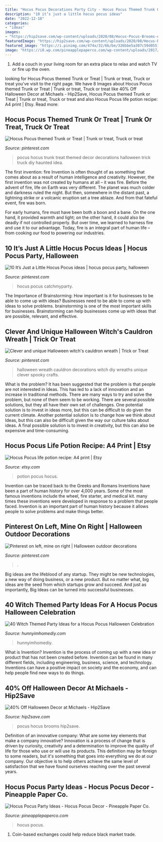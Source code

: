 ```yaml
---
title: "Hocus Pocus Decorations Party City - Hocus Pocus Themed Trunk Or Treat"
description: "10 it’s just a little hocus pocus ideas"
date: "2022-12-18"
categories:
- "ideas"
images:
- "https://hip2save.com/wp-content/uploads/2020/08/Hocus-Pocus-Brooms-e1598401261458.jpg?resize=1024%2C801&amp;strip=all"
featuredImage: "https://hip2save.com/wp-content/uploads/2020/08/Hocus-Pocus-Brooms-e1598401261458.jpg?resize=1024%2C801&amp;strip=all"
featured_image: "https://i.pinimg.com/474x/32/6b/be/326bbe5a307c59d0551e1c4a4bc994ea--little-pumpkin-pumpkins.jpg"
image: "https://i0.wp.com/pineapplepaperco.com/wp-content/uploads/2017/10/hocus-pocus-party-ideas-6.jpg?ssl=1"
---
```



1. Add a couch in your living room for an extra place to relax and watch TV or fire up the oven.

	

		
looking for Hocus Pocus themed Trunk or Treat | Trunk or treat, Truck or treat you've visit to the right page. We have 8 Images about Hocus Pocus themed Trunk or Treat | Trunk or treat, Truck or treat like 40% Off Halloween Decor at Michaels - Hip2Save, Hocus Pocus themed Trunk or Treat | Trunk or treat, Truck or treat and also Hocus Pocus life potion recipe: A4 print | Etsy. Read more:
		
    
## Hocus Pocus Themed Trunk Or Treat | Trunk Or Treat, Truck Or Treat

<img loading=lazy src="https://i.pinimg.com/originals/92/d5/f8/92d5f8c7e4ae405aed22f41cfa682ec8.jpg" onerror="this.onerror=null;this.src='https://tse4.mm.bing.net/th?id=OIP.Ea9V6TvrJMNiTxBtAJFn_gHaJ4&amp;pid=15.1';" alt="Hocus Pocus themed Trunk or Treat | Trunk or treat, Truck or treat">

_Source: pinterest.com_

>pocus hocus trunk treat themed decor decorations halloween trick truck diy haunted idea. 

	

The first invention: fire
Invention is often thought of as something that comes about as a result of human intelligence and creativity. However, the first invention was not created by humans at all – it was fire.
Before the advent of fire, life on Earth was very different. The planet was much colder and darkness ruled the night. But then, somewhere in the distant past, a lightning strike or a volcanic eruption set a tree ablaze. And from that fateful event, fire was born.

For early humans, fire must have been both a boon and a bane. On the one hand, it provided warmth and light; on the other hand, it could also be deadly if not controlled properly. But over time, we learned to harness fire and use it to our advantage. Today, fire is an integral part of human life – from cooking our food to powering our industries.

    
## 10 It’s Just A Little Hocus Pocus Ideas | Hocus Pocus Party, Halloween

<img loading=lazy src="https://i.pinimg.com/474x/32/6b/be/326bbe5a307c59d0551e1c4a4bc994ea--little-pumpkin-pumpkins.jpg" onerror="this.onerror=null;this.src='https://tse1.mm.bing.net/th?id=OIP.sRs9VgEbEM3x18LsGQ2mpAAAAA&amp;pid=15.1';" alt="10 It’s Just a Little Hocus Pocus ideas | hocus pocus party, halloween">

_Source: pinterest.com_

>hocus pocus catchmyparty. 

	

The Importance of Brainstorming: How important is it for businesses to be able to come up with ideas?
Businesses need to be able to come up with ideas to solve problems. brainstorming is one of the most important skills for businesses. Brainstorming can help businesses come up with ideas that are possible, relevant, and effective.

    
## Clever And Unique Halloween Witch&#039;s Cauldron Wreath | Trick Or Treat

<img loading=lazy src="https://i.pinimg.com/736x/5c/9d/f9/5c9df91a3079c33c43e6b34bf4ea1338.jpg?b=t" onerror="this.onerror=null;this.src='https://tse2.mm.bing.net/th?id=OIP.IfdFfe3mG4i0aCq0ZjklGwHaIJ&amp;pid=15.1';" alt="Clever and unique Halloween witch&#039;s cauldron wreath | Trick or Treat">

_Source: pinterest.com_

>halloween wreath cauldron decorations witch diy wreaths unique clever spooky crafts. 

	

What is the problem?
It has been suggested that the problem is that people are not interested in Ideas. This has led to a lack of innovation and an increase in traditional methods. There are many ways to try and solve the problem, but none of them seem to be working. There are several possible solutions, but they all have their own set of challenges. One potential solution is to invest in ideas more, but this can be difficult to do given the current climate. Another potential solution is to change how we think about Ideas, but this can also be difficult given the way our culture talks about ideas. A final possible solution is to invest in creativity, but this can also be expensive and time-consuming.

    
## Hocus Pocus Life Potion Recipe: A4 Print | Etsy

<img loading=lazy src="https://i.etsystatic.com/24099152/r/il/de2fec/2414075192/il_794xN.2414075192_45w9.jpg" onerror="this.onerror=null;this.src='https://tse1.mm.bing.net/th?id=OIP.6sOijQDDPP3j1oY_1F86AAHaKZ&amp;pid=15.1';" alt="Hocus Pocus life potion recipe: A4 print | Etsy">

_Source: etsy.com_

>potion pocus hocus. 

	

Invention can be traced back to the Greeks and Romans
Inventions have been a part of human history for over 4,000 years. Some of the most famous inventions include the wheel, fire starter, and medical kit. many times these inventions were developed in response to a problem that people faced. Invention is an important part of human history because it allows people to solve problems and make things better.

    
## Pinterest On Left, Mine On Right | Halloween Outdoor Decorations

<img loading=lazy src="https://i.pinimg.com/originals/39/07/f2/3907f2446c584ea6202ef87f5c0feb8e.jpg" onerror="this.onerror=null;this.src='https://tse1.mm.bing.net/th?id=OIP.ca_u4OypRjsnxXf9NxoxrgHaGW&amp;pid=15.1';" alt="Pinterest on left, mine on right | Halloween outdoor decorations">

_Source: pinterest.com_

>. 

	

Big ideas are the lifeblood of any startup. They might be new technologies, a new way of doing business, or a new product. But no matter what, big ideas are the seed from which startups grow and succeed. And just as importantly, Big Ideas can be turned into successful businesses.

    
## 40 Witch Themed Party Ideas For A Hocus Pocus Halloween Celebration

<img loading=lazy src="https://www.hunnyimhomediy.com/wp-content/uploads/2021/07/witch-party-ideas.jpg" onerror="this.onerror=null;this.src='https://tse1.mm.bing.net/th?id=OIP.gcFWvXIWHPqYKFXYKK7sQgHaLH&amp;pid=15.1';" alt="40 Witch Themed Party Ideas for a Hocus Pocus Halloween Celebration">

_Source: hunnyimhomediy.com_

>hunnyimhomediy. 

	

What is Invention?
Invention is the process of coming up with a new idea or product that has not been created before. Invention can be found in many different fields, including engineering, business, science, and technology. Inventions can have a positive impact on society and the economy, and can help people find new ways to do things.

    
## 40% Off Halloween Decor At Michaels - Hip2Save

<img loading=lazy src="https://hip2save.com/wp-content/uploads/2020/08/Hocus-Pocus-Brooms-e1598401261458.jpg?resize=1024%2C801&amp;strip=all" onerror="this.onerror=null;this.src='https://tse4.mm.bing.net/th?id=OIP.r5X63Bxhd5PVM80pnFotvwHaFy&amp;pid=15.1';" alt="40% Off Halloween Decor at Michaels - Hip2Save">

_Source: hip2save.com_

>pocus hocus brooms hip2save. 

	

Definition of an innovative company: What are some key elements that make a company innovative?
Innovation is a process of change that is driven by curiosity, creativity and a determination to improve the quality of life for those who use or will use its products. This definition may be foreign to some readers, but it's something that goes into everything we do at our company. Our objective is to help others achieve the same level of satisfaction that we have found ourselves reaching over the past several years.

    
## Hocus Pocus Party Ideas - Hocus Pocus Decor - Pineapple Paper Co.

<img loading=lazy src="https://i0.wp.com/pineapplepaperco.com/wp-content/uploads/2017/10/hocus-pocus-party-ideas-6.jpg?ssl=1" onerror="this.onerror=null;this.src='https://tse1.mm.bing.net/th?id=OIP.CJuxeTGtgatVeqZ_GVEYXwHaLH&amp;pid=15.1';" alt="Hocus Pocus Party Ideas - Hocus Pocus Decor - Pineapple Paper Co.">

_Source: pineapplepaperco.com_

>hocus pocus. 

	

1. Coin-based exchanges could help reduce black market trade.

